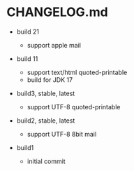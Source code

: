 # CHANGELOG.md

* build 21
    * support apple mail
* build 11
    * support text/html quoted-printable
    * build for JDK 17
* build3, stable, latest
    * support UTF-8 quoted-printable

* build2, stable, latest
    * support UTF-8 8bit mail

* build1
    * initial commit

